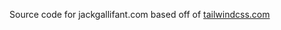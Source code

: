 Source code for jackgallifant.com based off of [tailwindcss.com](https://github.com/tailwindlabs/tailwindcss.com)
